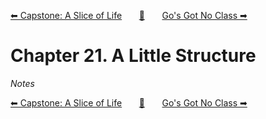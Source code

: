 [⬅ Capstone: A Slice of Life][previous-chapter]&nbsp;&nbsp;&nbsp;&nbsp;&nbsp;&nbsp;&nbsp;[🏡][readme]&nbsp;&nbsp;&nbsp;&nbsp;&nbsp;&nbsp;&nbsp;[Go's Got No Class ➡][upcoming-chapter]

# Chapter 21. A Little Structure

_Notes_

[⬅ Capstone: A Slice of Life][previous-chapter]&nbsp;&nbsp;&nbsp;&nbsp;&nbsp;&nbsp;&nbsp;[🏡][readme]&nbsp;&nbsp;&nbsp;&nbsp;&nbsp;&nbsp;&nbsp;[Go's Got No Class ➡][upcoming-chapter]

[readme]: README.md
[previous-chapter]: ch20-capstone-a-slice-of-life.md
[upcoming-chapter]: ch22-gos-got-no-class.md